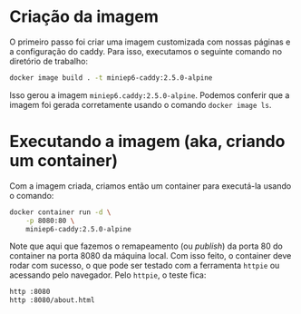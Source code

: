 # Criação da imagem

O primeiro passo foi criar uma imagem customizada com nossas páginas e a configuração do caddy. Para isso, executamos o seguinte comando no diretório de trabalho:

```bash
docker image build . -t miniep6-caddy:2.5.0-alpine
```

Isso gerou a imagem `miniep6.caddy:2.5.0-alpine`. Podemos conferir que a imagem foi gerada corretamente usando o comando `docker image ls`.

# Executando a imagem (aka, criando um container)

Com a imagem criada, criamos então um container para executá-la usando o comando: 

```bash
docker container run -d \
    -p 8080:80 \
    miniep6-caddy:2.5.0-alpine 
```

Note que aqui que fazemos o remapeamento (ou _publish_) da porta 80 do container na porta 8080 da máquina local. Com isso feito, o container deve rodar com sucesso, o que pode ser testado com a ferramenta `httpie` ou acessando pelo navegador. Pelo `httpie`, o teste fica:

```bash
http :8080
http :8080/about.html
```
